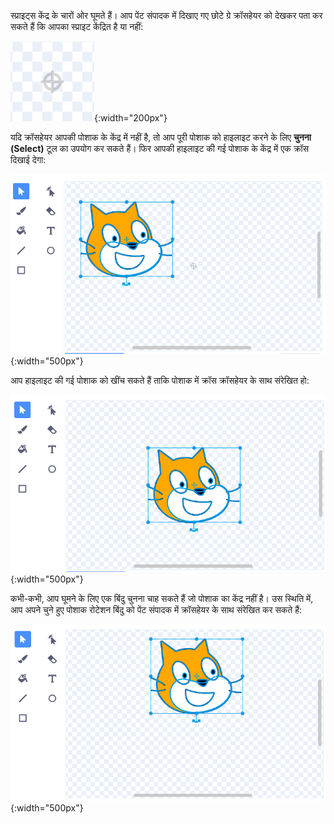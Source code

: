 स्प्राइट्स केंद्र के चारों ओर घूमते हैं। आप पेंट संपादक में दिखाए गए छोटे ग्रे क्रॉसहेयर को देखकर पता कर सकते हैं कि आपका स्प्राइट केंद्रित है या नहीं:

![क्रॉसहेयर।](images/crosshair.png){:width="200px"}

यदि क्रॉसहेयर आपकी पोशाक के केंद्र में नहीं है, तो आप पूरी पोशाक को हाइलाइट करने के लिए **चुनना (Select)** टूल का उपयोग कर सकते हैं। फिर आपकी हाइलाइट की गई पोशाक के केंद्र में एक क्रॉस दिखाई देगा:

![पोशाक के केंद्र में क्रॉस क्रॉसहेयर के साथ संरेखित नहीं है।](images/off-centre-crosshair.png){:width="500px"}

आप हाइलाइट की गई पोशाक को खींच सकते हैं ताकि पोशाक में क्रॉस क्रॉसहेयर के साथ संरेखित हो:

![पोशाक के केंद्र में क्रॉस क्रॉसहेयर के साथ संरेखित है।](images/centre-crosshair.png){:width="500px"}

कभी-कभी, आप घूमने के लिए एक बिंदु चुनना चाह सकते हैं जो पोशाक का केंद्र नहीं है। उस स्थिति में, आप अपने चुने हुए पोशाक रोटेशन बिंदु को पेंट संपादक में क्रॉसहेयर के साथ संरेखित कर सकते हैं:

![पोशाक के निचले भाग पर एक रोटेशन बिंदु क्रॉसहेयर के साथ संरेखित है।](images/rotation-point.png){:width="500px"}
